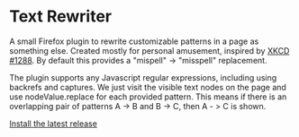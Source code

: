 Text Rewriter
=============

A small Firefox plugin to rewrite customizable patterns in a page as something else.
Created mostly for personal amusement, inspired by [XKCD #1288](http://xkcd.com/1288/).
By default this provides a "mispell" -> "misspell" replacement.

The plugin supports any Javascript regular expressions, including using
backrefs and captures. We just visit the visible text nodes on the page and use
nodeValue.replace for each provided pattern. This means if there is an
overlapping pair of patterns A -> B and B -> C, then A - > C is shown.

[Install the latest release](https://github.com/pelmers/moz-text-rewriter/releases)
